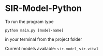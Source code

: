 # SIR-Model-Python

To run the program type
```shell
python main.py [model-name]
```
in your terminal from the project folder

Current models available: `sir-model`, `sir-vital`